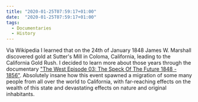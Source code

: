 ```yaml
---
title: "2020-01-25T07:59:17+01:00"
date:  "2020-01-25T07:59:17+01:00"
tags:
  - Documentaries
  - History
---
```


Via Wikipedia I learned that on the 24th of January 1848 James W. Marshall discovered gold at Sutter's Mill in Coloma, California, leading to the California Gold Rush. I decided to learn more about those years through the documentary ["The West Episode 03: The Speck Of The Future 1848 - 1856"](https://www.youtube.com/watch?v=p1o3C3uYJWQ). Absolutely insane how this event spawned a migration of some many people from all over the world to California, with far-reaching effects on the wealth of this state and devastating effects on nature and original inhabitants.
